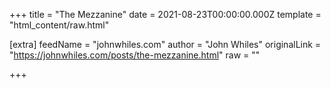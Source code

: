 
+++
title = "The Mezzanine"
date = 2021-08-23T00:00:00.000Z
template = "html_content/raw.html"

[extra]
feedName = "johnwhiles.com"
author = "John Whiles"
originalLink = "https://johnwhiles.com/posts/the-mezzanine.html"
raw = ""

+++

